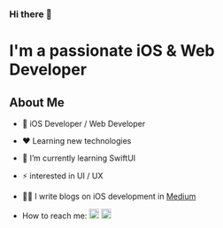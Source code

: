 ### Hi there 👋

# I'm a passionate iOS & Web Developer

## About Me 

* 📲 iOS Developer / Web Developer

* ❤️  Learning new technologies

* 🌱 I’m currently learning SwiftUI

* ⚡ interested in UI / UX 

* ✍🏻 I write blogs on iOS development in [Medium](https://medium.com/@mohannadbakbouk/)

* How to reach me:   [<img src='https://cdn.jsdelivr.net/npm/simple-icons@3.0.1/icons/linkedin.svg' alt='linkedin' height='18'>](https://www.Linkedin.com/in/MohannadBakbouk)
  [<img src='https://cdn.jsdelivr.net/npm/simple-icons@3.0.1/icons/gmail.svg' alt='G-mail' height='18' color = 'green'>](mailto:MohannadBakbouk@gmail.com)

